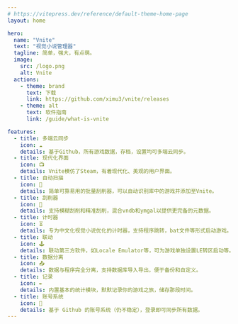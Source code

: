 ```yaml
---
# https://vitepress.dev/reference/default-theme-home-page
layout: home

hero:
  name: "Vnite"
  text: "视觉小说管理器"
  tagline: 简单，强大，有点萌。
  image:
    src: /logo.png
    alt: Vnite
  actions:
    - theme: brand
      text: 下载
      link: https://github.com/ximu3/vnite/releases
    - theme: alt
      text: 软件指南
      link: /guide/what-is-vnite

features:
  - title: 多端云同步
    icon: ☁️
    details: 基于Github，所有游戏数据，存档，设置均可多端云同步。
  - title: 现代化界面
    icon: 📺
    details: Vnite模仿了Steam，有着现代化、美观的用户界面。
  - title: 自动扫描
    icon: 👾
    details: 简单可靠易用的批量刮削器，可以自动识别库中的游戏并添加至Vnite。
  - title: 刮削器
    icon: 🔎
    details: 支持模糊刮削和精准刮削，混合vndb和ymgal以提供更完备的元数据。
  - title: 计时器
    icon: ⏳
    details: 专为中文化视觉小说优化的计时器，支持程序跳转，bat文件等形式启动游戏。
  - title: 联动
    icon: 🕹️
    details: 联动第三方软件，如Locale Emulator等，可为游戏单独设置LE转区启动等。
  - title: 数据分离
    icon: 📤
    details: 数据与程序完全分离，支持数据库导入导出，便于备份和自定义。
  - title: 记录
    icon: ✒️
    details: 内置基本的统计模块，默默记录你的游戏之旅，储存那段时间。
  - title: 账号系统
    icon: 🔗
    details: 基于 Github 的账号系统（仍不稳定），登录即可同步所有数据。
---
```


